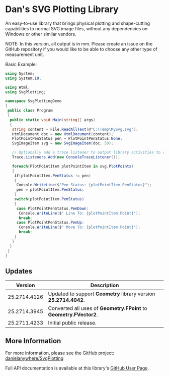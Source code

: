 # Dan's SVG Plotting Library

An easy-to-use library that brings physical plotting and shape-cutting capabilities to normal SVG image files, without any dependencies on Windows or other similar vendors.

NOTE: In this version, all output is in mm. Please create an issue on the GitHub repository if you would like to be able to choose any other type of measurement unit.

Basic Example:

```cs
using System;
using System.IO;

using Html;
using SvgPlotting;

namespace SvgPlottingDemo
{
 public class Program
 {
  public static void Main(string[] args)
  {
   string content = File.ReadAllText(@"C:\Temp\MySvg.svg");
   HtmlDocument doc = new HtmlDocument(content);
   PlotPointPenStatus pen = PlotPointPenStatus.None;
   SvgImageItem svg = new SvgImageItem(doc, 50);

   // Optionally add a trace listener to output library activities to console.
   Trace.Listeners.Add(new ConsoleTraceListener());

   foreach(PlotPointItem plotPointItem in svg.PlotPoints)
   {
    if(plotPointItem.PenStatus != pen)
    {
     Console.WriteLine($"Pen Status: {plotPointItem.PenStatus}");
     pen = plotPointItem.PenStatus;
    }
    switch(plotPointItem.PenStatus)
    {
     case PlotPointPenStatus.PenDown:
      Console.WriteLine($" Line To: {plotPointItem.Point}");
      break;
     case PlotPointPenStatus.PenUp:
      Console.WriteLine($" Move To: {plotPointItem.Point}");
      break;
    }
   }
  }
 }
}
```

## Updates

| Version | Description |
|---------|-------------|
| 25.2714.4126 | Updated to support **Geometry** library version **25.2714.4042**. |
| 25.2714.3945 | Converted all uses of **Geometry.FPoint** to **Geometry.FVector2**. |
| 25.2711.4233 | Initial public release. |

## More Information

For more information, please see the GitHub project:
[danielanywhere/SvgPlotting](https://github.com/danielanywhere/SvgPlotting)

Full API documentation is available at this library's [GitHub User Page](https://danielanywhere.github.io/SvgPlotting).

